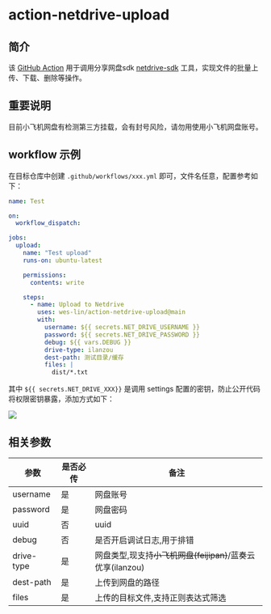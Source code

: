 # action-netdrive-upload

## 简介

该 [GitHub Action](https://help.github.com/cn/actions) 用于调用分享网盘sdk [netdrive-sdk](https://github.com/wes-lin/netdrive-sdk) 工具，实现文件的批量上传、下载、删除等操作。

## 重要说明

目前小飞机网盘有检测第三方挂载，会有封号风险，请勿用使用小飞机网盘账号。

## workflow 示例

在目标仓库中创建 `.github/workflows/xxx.yml` 即可，文件名任意，配置参考如下：

```yaml
name: Test

on:
  workflow_dispatch:

jobs:
  upload:
    name: "Test upload"
    runs-on: ubuntu-latest

    permissions:
      contents: write

    steps:
      - name: Upload to Netdrive
        uses: wes-lin/action-netdrive-upload@main
        with:
          username: ${{ secrets.NET_DRIVE_USERNAME }}
          password: ${{ secrets.NET_DRIVE_PASSWORD }}
          debug: ${{ vars.DEBUG }}
          drive-type: ilanzou
          dest-path: 测试目录/缓存
          files: |
            dist/*.txt
```

其中 `${{ secrets.NET_DRIVE_XXX}}` 是调用 settings 配置的密钥，防止公开代码将权限密钥暴露，添加方式如下：

![](https://static.zkqiang.cn/images/20200118171056.png-slim)

## 相关参数

| 参数       | 是否必传 | 备注                                                       |
| ---------- | -------- | ---------------------------------------------------------- |
| username   | 是       | 网盘账号                                                   |
| password   | 是       | 网盘密码                                                   |
| uuid       | 否       | uuid |
| debug      | 否       | 是否开启调试日志,用于排错                                  |
| drive-type | 是       | 网盘类型,现支持~~小飞机网盘(feijipan)~~/蓝奏云优享(ilanzou)    |
| dest-path  | 是       | 上传到网盘的路径                                           |
| files      | 是       | 上传的目标文件,支持正则表达式筛选                          |
